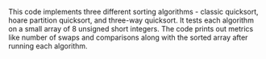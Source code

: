 This code implements three different sorting algorithms - classic quicksort, hoare partition quicksort, and three-way quicksort. It tests each algorithm on a small array of 8 unsigned short integers. The code prints out metrics like number of swaps and comparisons along with the sorted array after running each algorithm.